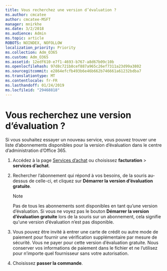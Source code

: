 ```yaml
---
title: Vous recherchez une version d’évaluation ?
ms.author: cmcatee
author: cmcatee-MSFT
manager: mnirkhe
ms.date: 3/2/2018
ms.audience: Admin
ms.topic: article
ROBOTS: NOINDEX, NOFOLLOW
localization_priority: Priority
ms.collection: Adm_O365
ms.custom: Adm_O365
ms.assetid: 12edf610-e7f1-4693-b767-a8d67b09c10b
ms.openlocfilehash: 97d8c721b8cef887a965c26ef7311a23d99a3802
ms.sourcegitcommit: e2864efcfb493b6e46b662b746661a61232bdba7
ms.translationtype: MT
ms.contentlocale: fr-FR
ms.lasthandoff: 01/24/2019
ms.locfileid: "29468818"
---
```

# <a name="trying-to-find-a-trial"></a>Vous recherchez une version d’évaluation ?

Si vous souhaitez essayer un nouveau service, vous pouvez trouver une liste d’abonnements disponibles pour la version d’évaluation dans le centre d’administration d’Office 365.
  
1. Accédez à la page [Services d’achat](https://go.microsoft.com/fwlink/p/?linkid=868433) ou choisissez **facturation** \> **services d’achat**.
    
2. Rechercher l’abonnement qui répond à vos besoins, de la souris au-dessus de celle-ci, et cliquez sur **Démarrer la version d’évaluation gratuite**.
    
    > [!NOTE]
    > Pas de tous les abonnements sont disponibles en tant qu’une version d’évaluation. Si vous ne voyez pas le bouton **Démarrer la version d’évaluation gratuite** lors de la souris sur un abonnement, cela signifie qu'une version d’évaluation n’est pas disponible. 
  
3. Vous pouvez être invité à entrer une carte de crédit ou autre mode de paiement pour fournir une vérification supplémentaire par mesure de sécurité. Vous ne payer pour cette version d’évaluation gratuite. Nous conserver vos informations de paiement dans le fichier et ne l’utilisez pour n’importe quel fournisseur sans votre autorisation.
    
4. Choisissez **passer la commande**.
    

